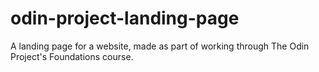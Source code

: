 # odin-project-landing-page

A landing page for a website, made as part of working through The Odin Project's Foundations course.